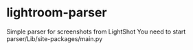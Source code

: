 # lightroom-parser
Simple parser for screenshots from LightShot
You need to start parser/Lib/site-packages/main.py
